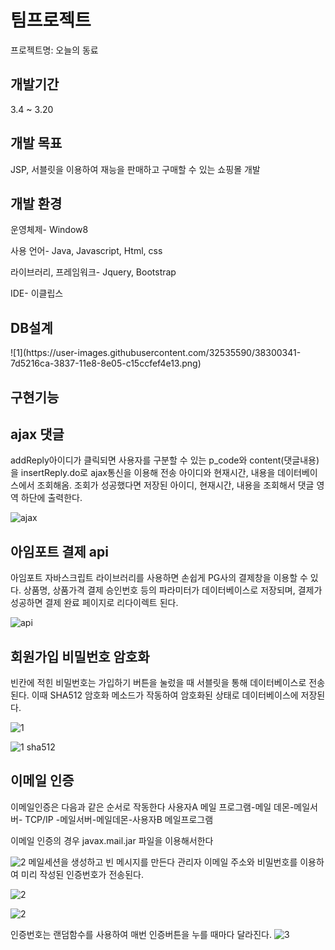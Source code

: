 <h1>팀프로젝트</h1>

프로젝트명: 오늘의 동료

<h2>개발기간</h2>

3.4 ~ 3.20

<h2>개발 목표</h2>

JSP, 서블릿을 이용하여 재능을 판매하고 구매할 수 있는 쇼핑몰 개발
 
<h2>개발 환경</h2>

운영체제- Window8

사용 언어- Java, Javascript, Html, css

라이브러리, 프레임워크- Jquery, Bootstrap

IDE- 이클립스


<h2>DB설계</h2>
![1](https://user-images.githubusercontent.com/32535590/38300341-7d5216ca-3837-11e8-8e05-c15ccfef4e13.png)


<h2>구현기능</h2>

<h2>ajax 댓글</h2>
addReply아이디가 클릭되면 사용자를 구분할 수 있는 p_code와 content(댓글내용)을 insertReply.do로 ajax통신을 이용해 전송
아이디와 현재시간, 내용을 데이터베이스에서 조회해옴.
조회가 성공했다면 저장된 아이디, 현재시간, 내용을 조회해서 댓글 영역 하단에 출력한다.

![ajax](https://user-images.githubusercontent.com/32535590/38298193-b331ae6e-3831-11e8-86cc-360783483e23.PNG)


<h2>아임포트 결제 api</h2>
아임포트 자바스크립트 라이브러리를 사용하면 손쉽게 PG사의 결제창을 이용할 수 있다. 
상품명, 상품가격 결제 승인번호 등의 파라미터가 데이터베이스로 저장되며, 결제가 성공하면 결제 완료 페이지로 리다이렉트 된다.

![api](https://user-images.githubusercontent.com/32535590/38298205-b8e0ddb2-3831-11e8-9905-443bfea29ae1.PNG)

<h2>회원가입 비밀번호 암호화</h2>
빈칸에 적힌 비밀번호는 가입하기 버튼을 눌렀을 때 서블릿을 통해 데이터베이스로 전송 된다.
이때 SHA512 암호화 메소드가 작동하여 암호화된 상태로 데이터베이스에 저장된다.

![1](https://user-images.githubusercontent.com/32535590/38298261-e2beed86-3831-11e8-90de-59d364b30f11.PNG)

![1 sha512](https://user-images.githubusercontent.com/32535590/38298290-f25395bc-3831-11e8-8705-a8ca41085a75.PNG)


<h2>이메일 인증</h2>
이메일인증은 다음과 같은 순서로 작동한다
사용자A 메일 프로그램-메일 데몬-메일서버- TCP/IP -메일서버-메일데몬-사용자B 메일프로그램

이메일 인증의 경우 javax.mail.jar 파일을 이용해서한다

![2](https://user-images.githubusercontent.com/32535590/38298333-04194954-3832-11e8-9a38-4ed0319cfeef.PNG)
메일세션을 생성하고 빈 메시지를 만든다
관리자 이메일 주소와 비밀번호를 이용하여 미리 작성된 인증번호가 전송된다. 

![2](https://user-images.githubusercontent.com/32535590/38298346-0c6d9164-3832-11e8-825d-2bd1bcb9a5d7.PNG)

![2](https://user-images.githubusercontent.com/32535590/38298355-1033af0e-3832-11e8-8e2f-7f4f8f0d558c.PNG)


인증번호는 랜덤함수를 사용하여 매번 인증버튼을 누를 때마다 달라진다.
![3](https://user-images.githubusercontent.com/32535590/38298360-143f2b64-3832-11e8-9ca7-b277d690aa0d.PNG)




